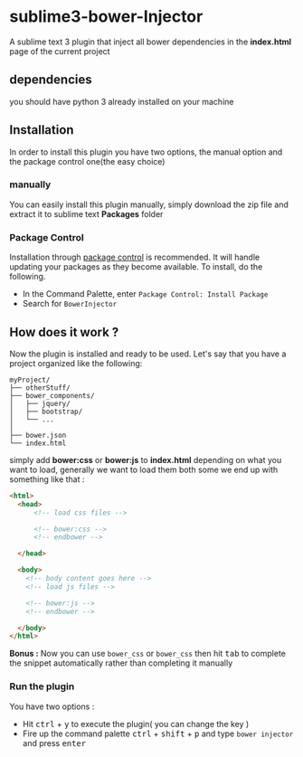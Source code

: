 # sublime3-bower-Injector
A sublime text 3 plugin that inject all bower dependencies
in the **index.html** page of the current project


## dependencies
you should have python 3 already installed on your machine

## Installation
In order to install this plugin you have two options,
the manual option and the package control one(the easy choice)

### manually
You can easily install this plugin manually, simply download the zip file and extract it to sublime text   **Packages** folder

### Package Control
Installation through [package control](http://wbond.net/sublime_packages/package_control) is recommended. It will handle updating your packages as they become available. To install, do the following.

* In the Command Palette, enter `Package Control: Install Package`
* Search for `BowerInjector`

## How does it work ?
Now the plugin is installed and ready to be used.
Let's say that you have a project organized like the following:

```
myProject/
├── otherStuff/
├── bower_components/
│   ├── jquery/
│   ├── bootstrap/
│   └── ...
│
├── bower.json  
└── index.html
```

simply add **bower:css** or **bower:js** to **index.html** depending on what you want to load, generally we want to load them both some we end up with something like that :

```html
<html>
  <head>
      <!-- load css files -->

      <!-- bower:css -->
      <!-- endbower -->

  </head>

  <body>
    <!-- body content goes here -->
    <!-- load js files -->

    <!-- bower:js -->
    <!-- endbower -->

  </body>
</html>
```

**Bonus :**
Now you can use ``bower_css`` or ``bower_css`` then hit <kbd>tab</kbd>  to complete the snippet automatically rather than completing it manually  

### Run the plugin
You have two options :
* Hit <kbd>ctrl</kbd> + <kbd>y</kbd>   to execute the plugin( you can change the key )
* Fire up the command palette <kbd>ctrl</kbd> + <kbd>shift</kbd> + <kbd>p</kbd> and type ``bower injector`` and press <kbd>enter</kbd>
